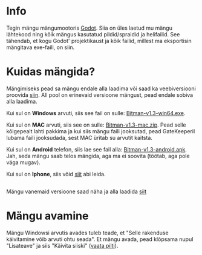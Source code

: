 # Info
Tegin mängu mängumootoris [Godot](https://godotengine.org/). Siia on üles laetud mu mängu lähtekood ning kõik mängus kasutatud pildid/spraidid ja helifailid. See tähendab, et kogu Godot' projektikaust ja kõik failid, millest ma eksportisin mängitava exe-faili, on siin.

# Kuidas mängida?
Mängimiseks pead sa mängu endale alla laadima või saad ka veebiversiooni proovida [siin](https://greenwiener.itch.io/bitman). All pool on erinevaid versioone mängust, pead endale sobiva alla laadima.

Kui sul on **Windows** arvuti, siis see fail on sulle: [Bitman-v1.3-win64.exe](https://github.com/GreenWiener/Bitman/releases/download/v1.3/Bitman-v1.3-win64.exe).

Kui sul on **MAC** arvuti, siis see on sulle: [Bitman-v1.3-mac.zip](https://github.com/GreenWiener/Bitman/releases/download/v1.3/Bitman-v1.3-mac.zip). Pead selle kõigepealt lahti pakkima ja kui siis mängu faili jooksutad, pead GateKeeperil lubama faili jooksudada, sest MAC üritab su arvutit kaitsta.

Kui sul on **Android** telefon, siis lae see fail alla: [Bitman-v1.3-android.apk](https://github.com/GreenWiener/Bitman/releases/download/v1.3/Bitman-v1.3-android.apk). Jah, seda mängu saab telos mängida, aga ma ei soovita (töötab, aga pole väga mugav).

Kui sul on **Iphone**, siis võid [siit](https://www.samsung.com/ee/mobile/) abi leida.

##
Mängu vanemaid versioone saad näha ja alla laadida [siit](https://github.com/GreenWiener/Bitman/releases)

# Mängu avamine
Mängu Windowsi arvutis avades tuleb teade, et "Selle rakenduse käivitamine võib arvuti ohtu seada". Et mängu avada, pead klõpsama nupul "Lisateave" ja siis "Käivita siiski" ([vaata pilti](https://www.id.ee/wp-content/uploads/2022/06/w10_skripti_kaivitamisel_teade-windowskaitsesteiearvutit_est-1024x468.png)).
